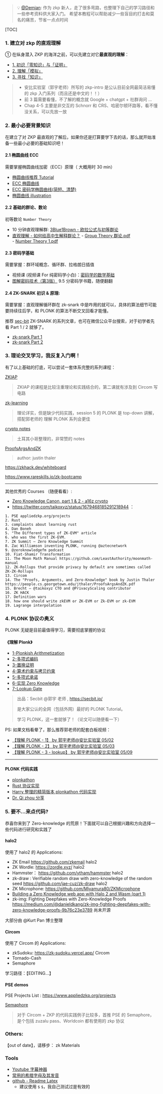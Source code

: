 > 💡 [@Demian](https://github.com/Demian101?tab=repositories): 作为 zkp 新人，走了很多弯路，也整理下自己的学习路径和一些参考资料供大家入门。 希望本教程可以帮助减少一些盲目的打击和莫名的痛苦，节省一点点时间

[TOC]

### 1. 建立对 zkp 的直观理解

① 在纵身潜入 ZKP 的海洋之前，可以先建立对它**最直观的理解**：

- [1. 初识「零知识」与「证明」](https://learn.z2o-k7e.world/zkp-intro/1/zkp-back.html)
- [2. 理解「模拟」](https://learn.z2o-k7e.world/zkp-intro/2/zkp-simu.html)
- [3. 寻找「知识」](https://learn.z2o-k7e.world/zkp-intro/3/zkp-pok.html)

> - 安比实验室（郭宇老师）所写的 zkp-intro 是公认目前全网最简洁易懂的 zkp 入门系列（而且还是中文的！！）  
> - 前 3 篇需要看懂，不了解的概念就 Google + chatgpt + 社群询问 ...
> - Chap 4-5 主要是非交互的 Schnorr 和 CRS、哈密尔顿环路等，看不懂没关系，可以先放一放

### 2. 最小必要背景知识

在建立了对 ZKP 最直观的了解后，如果你还是打算要学下去的话，那么就开始准备一些最小必要的基础知识吧！

#### 2.1 椭圆曲线 ECC 

需要掌握椭圆曲线加密（ECC）原理（ 大概用时 30 min）  

 - [椭圆曲线推荐 Tutorial](https://blog.cloudflare.com/a-relatively-easy-to-understand-primer-on-elliptic-curve-cryptography)
 - [ECC 椭圆曲线](https://github.com/zkp-co-learning/zkp-co-learn/discussions/29)
 - [ECC 密码学椭圆曲线(简短、清楚)](https://www.bilibili.com/video/BV1v44y1b7Fd/?spm_id_from=333.337.search-card.all.click)  
 - [椭圆曲线 illustration](https://curves.xargs.org/)

#### 2.2 基础的群论、数论

初等数论 `Number Theory`
 - 10 分钟直观理解群: [3Blue1Brown - 欧拉公式与初等群论](https://www.bilibili.com/video/BV1fx41187tZ)
 - [直观理解 - 如何给高中生解释群论？](https://www.zhihu.com/question/27807675/answer/123680054)
 - [Group Theory 群论.pdf](https://github.com/Antalpha-Labs/zkp-co-learn/files/10980275/Group.Theory.pdf)  
 - [Number Theory 1.pdf](https://github.com/Antalpha-Labs/zkp-co-learn/files/10980285/Number.Theory.1.pdf)  

#### 2.3 密码学基础

需要掌握：群环域概念、循环群、拉格朗日插值

 - 视频课 (视频课 For 纯密码学小白)：[密码学的数学基础](https://www.bilibili.com/video/BV1qs4y1s7kv/?spm_id_from=333.1007.top_right_bar_window_custom_collection.content.click&vd_source=cdb8c15859fbdd5efddeed0be9186c4b)
 - [图解密码技术（第3版）](https://book.douban.com/subject/26822106/)  9.5 分密码学书籍，随便翻翻

#### 2.4 ZK-SNARK 初识 & 原理:  

需要掌握：直观理解循环群在 zk-snark 中是咋用的就可以，具体的算法细节可能要持续往后学，和 PLONK 的算法不断交叉回看才能懂。

推荐 [sec-bit](https://secbit.io/blog/2020/01/08/learn-zk-snark-from-zero-part-three/) ZK-SNARK 的系列文章，也可在微信公众平台搜索，对于初学者先看 Part 1 / 2 就够了。

 - [zk-snark Part 1](https://secbit.io/blog/2019/12/25/learn-zk-snark-from-zero-part-one/)
 - [zk-snark Part 2](https://secbit.io/blog/2020/01/01/learn-zk-snark-from-zero-part-two/)

### 3. 理论交叉学习，我反复入门啊！

有了以上基础的打底，可以尝试一套体系完整的系列课程：

[ZKIAP](https://zkiap.com/)
> ZKIAP 的课程是比较注重理论和实践结合的，第二课就有涉及到 Circom 写电路

[zk-learning](https://zk-learning.org/)
> 理论详实，但是缺少代码实践，session 5 的 PLONK 是 top-down 讲解，搭配郭老师的 理解 PLONK 系列会更佳

[crypto notes](https://crypto-notes-erhant.vercel.app/)
> 土耳其小哥整理的，非常赞的 notes

[ProofsArgsAndZK](https://people.cs.georgetown.edu/jthaler/ProofsArgsAndZK.html)
> author: justin thaler 

https://zkhack.dev/whiteboard

https://www.rareskills.io/zk-bootcamp


----

其他优秀的 Courses （随便看看）: 

- [Zero Knowledge Canon, part 1 & 2 - a16z crypto](https://a16zcrypto.com/posts/article/zero-knowledge-canon/)
- https://twitter.com/taikoxyz/status/1679468185291218944 ：

```
1. PSE appliedzkp.org/projects 
2. Rust
3. complaints about learning rust
4. Dan Boneh
5. "The Different types of ZK-EVM" article 
6. who was the first ZK-EVM.
7. ZK Summit – Zero Knowledge Summit
8. Zac Williamson inventing PLONK, running @aztecnetwork
9. @zeroknowledgefm podcast
10. Fiat-Shamir Transformation 
11. The Moon Math Manual https://github.com/LeastAuthority/moonmath-manual
12. ZK-Rollups that provide privacy by default are sometimes called ZK-ZK-Rollups
13. Circom
14. The "Proofs, Arguments, and Zero-Knowledge" book by Justin Thaler https://people.cs.georgetown.edu/jthaler/ProofsArgsAndZK.pdf
15. Brecht – @taikoxyz CTO and @PrivacyScaling contributor
16. ZK HACK
17. Definition wars
18. how one should write zkEVM or ZK-EVM or Zk-EVM or zk-EVM
19. Lagrange interpolation
```


### 4. PLONK 协议の奥义

PLONK 无疑是目前最值得学习，需要彻底掌握的协议



#### 《理解 Plonk》

- [1-Plonkish Arithmetization](https://learn.z2o-k7e.world/plonk-intro-cn/plonk-arithmetization.html)
- [2-多项式编码](https://learn.z2o-k7e.world/plonk-intro-cn/plonk-lagrange-basis.html)
- [3-置换证明](https://learn.z2o-k7e.world/plonk-intro-cn/plonk-permutation.html)
- [4-算术约束与拷贝约束](https://learn.z2o-k7e.world/plonk-intro-cn/plonk-constraints.html)
- [5-多项式承诺](https://learn.z2o-k7e.world/plonk-intro-cn/plonk-polycom.html)
- [6-实现 Zero Knowledge](https://learn.z2o-k7e.world/plonk-intro-cn/plonk-randomizing.html)
- [7-Lookup Gate](https://learn.z2o-k7e.world/plonk-intro-cn/plonk-lookup.html)

> 出品：Secbit @郭宇 老师 , https://secbit.io/
> 
> 是大家公认的全网（包括外网）最好的 PLONK Tutorial。
> 
> 学习 PLONK，这一套就够了！（论文可以随便看一下）


PS: 如果文档看晕了，那么推荐郭老师的配套白板视频：
 - [【理解 PLONK - 1】 by 郭宇老师@安比实验室 05/02](https://github.com/zkp-co-learning/zkp-co-learn/discussions/86)
 - [【理解 PLONK - 2】 by 郭宇老师@安比实验室 05/03](https://github.com/zkp-co-learning/zkp-co-learn/discussions/89)
 - [【理解 PLONK - 3 - lookup】 by 郭宇老师@安比实验室 05/09](https://github.com/zkp-co-learning/zkp-co-learn/discussions/95)

-----

#### PLONK 代码实践
 - [plonkathon](https://github.com/0xPARC/plonkathon)
- [Rust 协议实现](https://github.com/adria0/plonk-by-fingers)
- [Harry 整理的精简版本 plonkathon 代码实现](https://github.com/zkp-co-learning/ZKP/blob/main/5-plonk-intro.md) 
- [Dr. Qi zhou 分享](https://706community.notion.site/Python-finite-field-poly-over-Fq-FFT-1968732f468c4c3fa3886a5658c58773?pvs=4)

### 5. 要不...来点代码?

恭喜你来到了 Zero-knowledge 的荒原！下面就可以自己根据兴趣和方向选择一些代码进行研究和实践了

#### halo2

使用了 halo2 的 Applications: 

- ZK Email https://github.com/zkemail  halo2   
- ZK Wordle: https://zordle.xyz/  halo2
- Hammster： https://github.com/ytham/hammster  halo2
 - zk-draw : Verifiable random draw with zero-knowledge of the random seed https://github.com/jae-cuz/zk-draw   halo2
- ZK Microphone: https://github.com/Miyamura80/ZKMicrophone 
- [Building a Zero Knowledge web app with Halo 2 and Wasm (part 1)](https://medium.com/@yujiangtham/building-a-zero-knowledge-web-app-with-halo-2-and-wasm-part-1-80858c8d16ee)
- zk-img: Fighting Deepfakes with Zero-Knowledge Proofs   https://medium.com/@danieldkang/zk-img-fighting-deepfakes-with-zero-knowledge-proofs-9b76c23e3789  尚未开源

大部分由 @Kurt Pan 博士整理

#### Circom

使用了 Circom 的 Applications: 
 - zkSudoku: https://zk-sudoku.vercel.app/  Circom
 - Tornado-Cash
 - Semaphore

学习路径：【EDITING...】

#### PSE demos

PSE Projects List : https://www.appliedzkp.org/projects

[Semaphore](https://semaphore.appliedzkp.org/)
> 对于 Circom + ZKP 的代码实践例子比较多，首推 PSE 的 Semaphore，是个包括 zuzalu pass、Worldcoin 都有使用的 zkp 协议


### Others:

【out of date】，请移步： zk Materials

### Tools
 - [Youtube 字幕神器](https://github.com/zkp-co-learning/zkp-co-learn/discussions/11)
 - [常用的希腊字母及其发音](https://github.com/zkp-co-learning/zkp-co-learn/discussions/91)
 - [github - Readme Latex](https://docs.github.com/zh/get-started/writing-on-github/working-with-advanced-formatting/writing-mathematical-expressions)
	 - 建议使用 `$` `$`，我自己测试过是有效的
